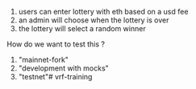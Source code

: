 1. users can enter lottery with eth based on a usd fee
2. an admin will choose when the lottery is over
3. the lottery will select a random winner

How do we want to test this ?

1. "mainnet-fork"
2. "development with mocks"
3. "testnet"# vrf-training

